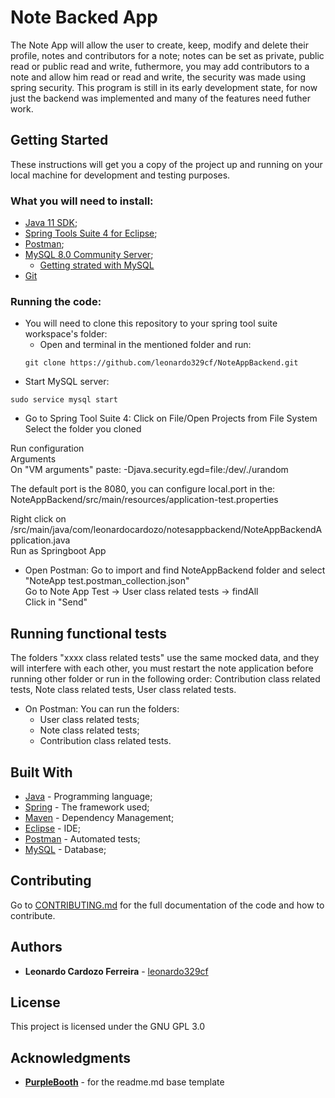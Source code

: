 # Note Backed App

The Note App will allow the user to create, keep, modify and  delete their profile, notes and contributors for a note; notes can be set as private, public read or public read and write, futhermore, you may add contributors to a note and allow him read or read and write, the security was made using spring security. This program is still in its early development state, for now just the backend was implemented and many of the features need futher work.

## Getting Started
These instructions will get you a copy of the project up and running on your local machine for development and testing purposes.

### What you will need to install:
* [Java 11 SDK](https://www.oracle.com/technetwork/java/javase/downloads/jdk11-downloads-5066655.html);
* [Spring Tools Suite 4 for Eclipse](https://spring.io/tools);
* [Postman](https://www.getpostman.com);
* [MySQL 8.0 Community Server](https://dev.mysql.com/downloads/);
	* [Getting strated with MySQL](https://www.mysqltutorial.org/getting-started-with-mysql/)
* [Git](https://git-scm.com/book/en/v2/Getting-Started-Installing-Git)

### Running the code:
* You will need to clone this repository to your spring tool suite workspace's folder:
	* Open and terminal in the mentioned folder and run:
	```
	git clone https://github.com/leonardo329cf/NoteAppBackend.git
	```
* Start MySQL server:
```
sudo service mysql start
```

* Go to Spring Tool Suite 4:
Click on File/Open Projects from File System  
Select the folder you cloned  

Run configuration  
Arguments  
On "VM arguments" paste: -Djava.security.egd=file:/dev/./urandom  

The default port is the 8080, you can configure local.port in the:  
NoteAppBackend/src/main/resources/application-test.properties

Right click on /src/main/java/com/leonardocardozo/notesappbackend/NoteAppBackendApplication.java  
Run as Springboot App

* Open Postman:
Go to import and find NoteAppBackend folder and select "NoteApp test.postman_collection.json"  
Go to Note App Test -> User class related tests -> findAll  
Click in "Send"  


## Running functional tests

The folders "xxxx class related tests" use the same mocked data, and they will interfere with each other, you must restart the note application before running other folder or run in the following order: Contribution class related tests, Note class related tests, User class related tests.
* On Postman:
You can run the folders:  
	* User class related tests;  
	* Note class related tests;  
	* Contribution class related tests.  


## Built With

* [Java](https://www.java.com/) - Programming language;
* [Spring](https://spring.io/) - The framework used;
* [Maven](https://maven.apache.org/) - Dependency Management;
* [Eclipse](https://www.eclipse.org/) - IDE;
* [Postman](https://www.getpostman.com) - Automated tests;
* [MySQL](https://www.mysql.com/) - Database;


## Contributing

Go to [CONTRIBUTING.md](https://github.com/leonardo329cf/NoteAppBackend/blob/master/markdownRelated/CONTRIBUTING.md) for the full documentation of the code and how to contribute.


## Authors

* **Leonardo Cardozo Ferreira** - [leonardo329cf](https://github.com/leonardo329cf)


## License

This project is licensed under the GNU GPL 3.0

## Acknowledgments

* **[PurpleBooth](https://github.com/PurpleBooth)** - for the readme.md base template
